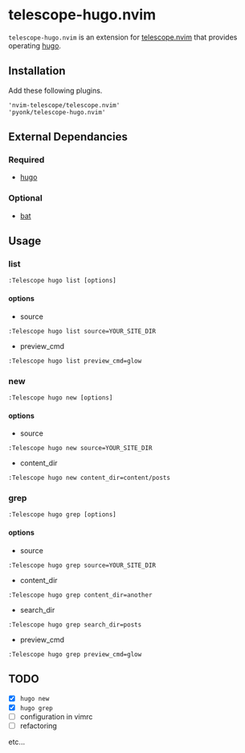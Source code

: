 # telescope-hugo.nvim
`telescope-hugo.nvim` is an extension for [telescope.nvim](https://github.com/nvim-telescope/telescope.nvim) that provides operating [hugo](https://gohugo.io/).


## Installation
Add these following plugins.

```
'nvim-telescope/telescope.nvim'
'pyonk/telescope-hugo.nvim'
```

## External Dependancies
### Required
- [hugo](https://github.com/gohugoio/hugo)

### Optional
- [bat](https://github.com/sharkdp/bat)

## Usage
### list
```
:Telescope hugo list [options]
```
#### options
- source
```
:Telescope hugo list source=YOUR_SITE_DIR
```
- preview_cmd
```
:Telescope hugo list preview_cmd=glow
```

### new
```
:Telescope hugo new [options]
```
#### options
- source
```
:Telescope hugo new source=YOUR_SITE_DIR
```
- content_dir
```
:Telescope hugo new content_dir=content/posts
```

### grep
```
:Telescope hugo grep [options]
```
#### options
- source
```
:Telescope hugo grep source=YOUR_SITE_DIR
```
- content_dir
```
:Telescope hugo grep content_dir=another
```
- search_dir
```
:Telescope hugo grep search_dir=posts
```
- preview_cmd
```
:Telescope hugo grep preview_cmd=glow
```

## TODO
- [x] `hugo new`
- [x] `hugo grep`
- [ ] configuration in vimrc
- [ ] refactoring

etc...
